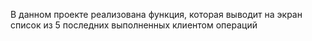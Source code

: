 В данном проекте реализована функция, которая выводит на экран список из 5 последних выполненных клиентом операций
